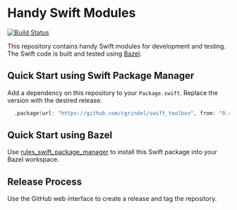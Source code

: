 # Handy Swift Modules

[![Build
Status](https://github.com/cgrindel/swift_toolbox/actions/workflows/ci.yml/badge.svg?event=schedule)](https://github.com/cgrindel/swift_toolbox/actions/workflows/ci.yml)

This repository contains handy Swift modules for development and testing. The Swift code is built
and tested using [Bazel](https://bazel.build/).

## Quick Start using Swift Package Manager

Add a dependency on this repository to your `Package.swift`. Replace the version with the desired
release.

```swift
  .package(url: "https://github.com/cgrindel/swift_toolbox", from: "0.4.0")
```

## Quick Start using Bazel

Use [rules_swift_package_manager](https://github.com/cgrindel/rules_swift_package_manager) to
install this Swift package into your Bazel workspace.

## Release Process

Use the GitHub web interface to create a release and tag the repository.

